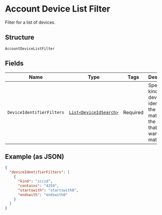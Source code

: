 
# Account Device List Filter

Filter for a list of devices.

## Structure

`AccountDeviceListFilter`

## Fields

| Name | Type | Tags | Description | Getter | Setter |
|  --- | --- | --- | --- | --- | --- |
| `DeviceIdentifierFilters` | [`List<DeviceIdSearch>`](../../doc/models/device-id-search.md) | Required | Specify the kind of the device identifier, the type of match, and the string that you want to match. | List<DeviceIdSearch> getDeviceIdentifierFilters() | setDeviceIdentifierFilters(List<DeviceIdSearch> deviceIdentifierFilters) |

## Example (as JSON)

```json
{
  "deviceIdentifierFilters": [
    {
      "kind": "iccid",
      "contains": "4259",
      "startswith": "startswith8",
      "endswith": "endswith0"
    }
  ]
}
```

